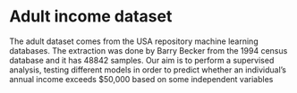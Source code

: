 # Adult income dataset
 The adult dataset comes from the USA repository machine learning databases. The extraction was done by Barry Becker from the 1994 census database and it has 48842 samples. Our aim is to perform a supervised analysis, testing different models in order to predict whether an individual’s annual income exceeds $50,000 based on some independent variables
